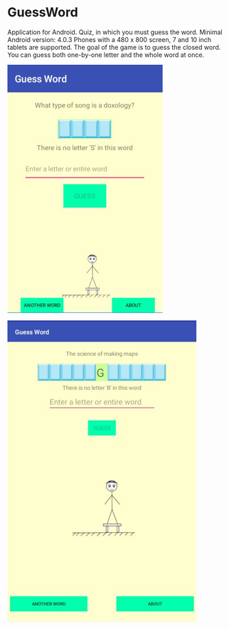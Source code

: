 # GuessWord
Application for Android. 
Quiz, in which you must guess the word.
Minimal Android version: 4.0.3
Phones with a 480 x 800 screen, 7 and 10 inch tablets are supported.
The goal of the game is to guess the closed word.
You can guess both one-by-one letter and the whole word at once.

![Alt text](ScreenshotNexusS1en.JPG)

![Alt text](ScreenshotTablet7en.JPG)
